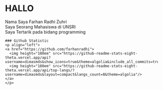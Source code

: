 # HALLO
Nama Saya Farhan Radhi Zuhri <br>
Saya Seorang Mahasiswa di UNSRI <br>
Saya Tertarik pada bidang programming

    ### Github Statistic
    <p align="left">
    <a href="https://github.com/farhanradhi">
      <img height="180em" src="https://github-readme-stats-eight-theta.vercel.app/api?username=dimasmds&show_icons=true&theme=algolia&include_all_commits=true&count_private=true"/>
      <img height="180em" src="https://github-readme-stats-eight-theta.vercel.app/api/top-langs/?username=dimasmds&layout=compact&langs_count=8&theme=algolia"/>
    </a>
    </p>

